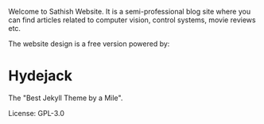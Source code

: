 Welcome to Sathish Website. It is a semi-professional blog site where you can find articles related to computer vision, control systems, movie reviews etc.

The website design is a free version powered by:

# Hydejack

The "Best Jekyll Theme by a Mile".

License: GPL-3.0

